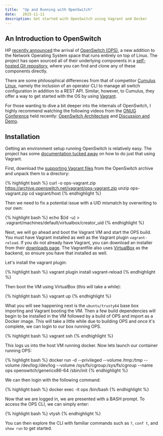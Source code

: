 ```yaml
---
title:  "Up and Running with OpenSwitch"
date:   2015-11-11
description: Get started with OpenSwitch using Vagrant and Docker
---
```


## An Introduction to OpenSwitch

HP [recently announced](http://www8.hp.com/us/en/hp-news/press-release.html?wireId=1989827) the arrival of [OpenSwitch (OPS)](http://openswitch.net/), a new addition to the Network Operating System space that runs entirely on top of Linux. The project has open sourced all of their underlying components in a [self-hosted Git repository](http://git.openswitch.net/cgit/), where you can find and clone any of these components directly.

There are some philosophical differences from that of competitor [Cumulus Linux](https://cumulusnetworks.com), namely the inclusion of an operator CLI to manage all switch configuration in addition to a REST API. Similar, however, to Cumulus, they offer a way to get started with the OS by using [Vagrant](https://www.vagrantup.com).

For those wanting to dive a bit deeper into the internals of OpenSwitch, I highly recommend watching the following videos from the [ONUG Conference](http://opennetworkingusergroup.com) held recently: [OpenSwitch Architecture](https://vimeo.com/144749345) and [Discussion and Demo](https://vimeo.com/144750531).

## Installation

Getting an environment setup running OpenSwitch is relatively easy. The project has some [documentation tucked away](http://git.openswitch.net/cgit/openswitch/ops-docs/tree/quick-start.md) on how to do just that using Vagrant.

First, download the [supporting Vagrant files](https://archive.openswitch.net/vagrant/ops-vagrant.zip) from the OpenSwitch archive and unpack them to a directory:

{% highlight bash %}
curl -o ops-vagrant.zip https://archive.openswitch.net/vagrant/ops-vagrant.zip
unzip ops-vagrant.zip
cd vagrant/host
{% endhighlight %}

Then we need to fix a potential issue with a UID mismatch by overwriting to our own:

{% highlight bash %}
echo $(id -u) > .vagrant/machines/default/virtualbox/creator_uid
{% endhighlight %}

Next, we will go ahead and boot the Vagrant VM and start the OPS build. You must have Vagrant installed as well as the Vagrant plugin `vagrant-reload`. If you do not already have Vagrant, you can download an installer from their [downloads page](https://www.vagrantup.com/downloads.html). The Vagrantfile also uses [VirtualBox](https://www.virtualbox.org/) as the backend, so ensure you have that installed as well.

Let's install the vagrant plugin:

{% highlight bash %}
vagrant plugin install vagrant-reload
{% endhighlight %}

Then boot the VM using VirtualBox (this will take a while):

{% highlight bash %}
vagrant up
{% endhighlight %}

What you will see happening next is the `ubuntu/trusty64` base box importing and Vagrant booting the VM. Then a few build dependencies will begin to be installed in the VM followed by a build of OPS and import as a Docker image. This will take a little while due to building OPS and once it's complete, we can login to our box running OPS.

{% highlight bash %}
vagrant ssh
{% endhighlight %}

This logs us into the host VM running docker. Now lets launch our container running OPS:

{% highlight bash %}
docker run -d --privileged --volume /tmp:/tmp --volume /dev/log:/dev/log --volume /sys/fs/cgroup:/sys/fs/cgroup --name ops openswitch/genericx86-64 /sbin/init
{% endhighlight %}

We can then login with the following command:

{% highlight bash %}
docker exec -it ops /bin/bash
{% endhighlight %}

Now that we are logged in, we are presented with a BASH prompt. To access the OPS CLI, we can simply enter:

{% highlight bash %}
vtysh
{% endhighlight %}

You can then explore the CLI with familiar commands such as `?`, `conf t`, and `show run` to get started.
